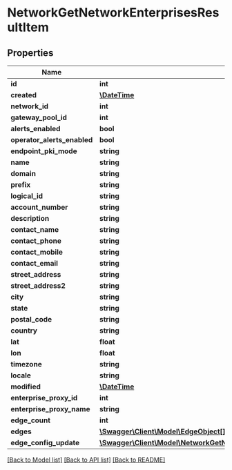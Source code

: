 # NetworkGetNetworkEnterprisesResultItem

## Properties
Name | Type | Description | Notes
------------ | ------------- | ------------- | -------------
**id** | **int** |  | [optional] 
**created** | [**\DateTime**](\DateTime.md) |  | [optional] 
**network_id** | **int** |  | [optional] 
**gateway_pool_id** | **int** |  | [optional] 
**alerts_enabled** | **bool** |  | [optional] 
**operator_alerts_enabled** | **bool** |  | [optional] 
**endpoint_pki_mode** | **string** |  | [optional] 
**name** | **string** |  | [optional] 
**domain** | **string** |  | [optional] 
**prefix** | **string** |  | [optional] 
**logical_id** | **string** |  | [optional] 
**account_number** | **string** |  | [optional] 
**description** | **string** |  | [optional] 
**contact_name** | **string** |  | [optional] 
**contact_phone** | **string** |  | [optional] 
**contact_mobile** | **string** |  | [optional] 
**contact_email** | **string** |  | [optional] 
**street_address** | **string** |  | [optional] 
**street_address2** | **string** |  | [optional] 
**city** | **string** |  | [optional] 
**state** | **string** |  | [optional] 
**postal_code** | **string** |  | [optional] 
**country** | **string** |  | [optional] 
**lat** | **float** |  | [optional] 
**lon** | **float** |  | [optional] 
**timezone** | **string** |  | [optional] 
**locale** | **string** |  | [optional] 
**modified** | [**\DateTime**](\DateTime.md) |  | [optional] 
**enterprise_proxy_id** | **int** |  | [optional] 
**enterprise_proxy_name** | **string** |  | [optional] 
**edge_count** | **int** |  | [optional] 
**edges** | [**\Swagger\Client\Model\EdgeObject[]**](EdgeObject.md) |  | [optional] 
**edge_config_update** | [**\Swagger\Client\Model\NetworkGetNetworkEnterprisesResultItemEdgeConfigUpdate**](NetworkGetNetworkEnterprisesResultItemEdgeConfigUpdate.md) |  | [optional] 

[[Back to Model list]](../README.md#documentation-for-models) [[Back to API list]](../README.md#documentation-for-api-endpoints) [[Back to README]](../README.md)


